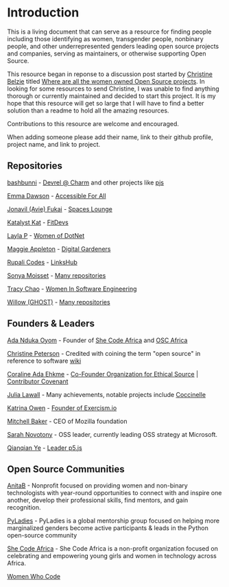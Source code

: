 # Introduction

This is a living document that can serve as a resource for finding people including those identifying as women, transgender people, nonbinary people, and other underrepresented genders leading open source projects and companies, serving as maintainers, or otherwise supporting Open Source. 

This resource began in reponse to a discussion post started by [Christine Belzie](https://github.com/CBID2) titled [Where are all the women owned Open Source projects](https://dev.to/cbid2/where-are-all-the-women-owned-open-source-projects-4pd0). In looking for some resources to send Christine, I was unable to find anything thorough or currently maintained and decided to start this project.  It is my hope that this resource will get so large that I will have to find a better solution than a readme to hold all the amazing resources.

Contributions to this resource are welcome and encouraged. 

When adding someone please add their name, link to their github profile, project name, and link to project.


## Repositories

[bashbunni](https://github.com/bashbunni) - [Devrel @ Charm](https://github.com/charmbracelet) and other projects like [pjs](https://github.com/bashbunni/pjs)

[Emma Dawson](https://github.com/EmmaDawsonDev) - [Accessible For All](https://github.com/AccessibleForAll/AccessibleWebDev)

[Jonavil (Avie) Fukai](https://github.com/avie-dev) - [Spaces Lounge](https://github.com/avie-dev/spaceslounge)

[Katalyst Kat](https://github.com/katalystkat) - [FitDevs](https://github.com/FitDevs-withKat/Fitness-Accountability)

[Layla P](https://github.com/Layla-P) - [Women of DotNet](https://github.com/Layla-P/WomenOfDotNet)

[Maggie Appleton](https://github.com/MaggieAppleton) - [Digital Gardeners](https://github.com/MaggieAppleton/digital-gardeners)

[Rupali Codes](https://github.com/rupali-codes) - [LinksHub](https://github.com/rupali-codes/LinksHub#welcome-to-linkshub)

[Sonya Moisset](https://github.com/SonyaMoisset) - [Many repositories](https://github.com/SonyaMoisset?tab=repositories)

[Tracy Chao](https://github.com/triketora) - [Women In Software Engineering](https://github.com/triketora/women-in-software-eng)

[Willow (GHOST)](https://github.com/ghostdevv) - [Many repositories](https://github.com/ghostdevv?tab=repositories)

## Founders & Leaders

[Ada Nduka Oyom](https://twitter.com/Kolokodess) - Founder of [She Code Africa](https://shecodeafrica.org/) and [OSC Africa](https://oscafrica.org/)

[Christine Peterson](https://twitter.com/lifeext?lang=en) - Credited with coining the term "open source" in reference to software [wiki](https://en.wikipedia.org/wiki/Christine_Peterson)

[Coraline Ada Ehkme](https://github.com/CoralineAda) - [Co-Founder Organization for Ethical Source](https://ethicalsource.dev/) | [Contributor Covenant](https://github.com/EthicalSource/contributor_covenant)

[Julia Lawall](https://who.paris.inria.fr/Julia.Lawall/) - Many achievements, notable projects include [Coccinelle](https://github.com/coccinelle/coccinelle)

[Katrina Owen](https://github.com/kytrinyx) - [Founder of Exercism.io](https://github.com/exercism)

[Mitchell Baker](https://en.wikipedia.org/wiki/Mitchell_Baker) - CEO of Mozilla foundation

[Sarah Novotony](https://twitter.com/sarahnovotny) - OSS leader, currently leading OSS strategy at Microsoft. 

[Qianqian Ye](https://github.com/qianqianye) - [Leader p5.js](https://github.com/processing/p5.js)

## Open Source Communities

[AnitaB](https://github.com/anitab-org) - Nonprofit focused on providing women and non-binary technologists with year-round opportunities to connect with and inspire one another, develop their professional skills, find mentors, and gain recognition.

[PyLadies](https://github.com/pyladies) - PyLadies is a global mentorship group focused on helping more marginalized genders become active participants & leads in the Python open-source community 

[She Code Africa](https://github.com/she-code-africa) - She Code Africa is a non-profit organization focused on celebrating and empowering young girls and women in technology across Africa.

[Women Who Code](https://github.com/WomenWhoCode)
